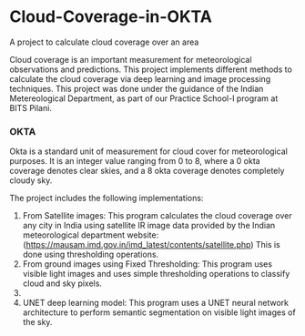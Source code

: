 # Cloud-Coverage-in-OKTA
A project to calculate cloud coverage over an area

Cloud coverage is an important measurement for meteorological observations and predictions. This project implements different methods to calculate the cloud coverage via deep learning and image processing techniques. 
This project was done under the guidance of the Indian Metereological Department, as part of our Practice School-I program at BITS Pilani.

### OKTA
Okta is a standard unit of measurement for cloud cover for meteorological purposes. It is an integer value ranging from 0 to 8, where a 0 okta coverage denotes clear skies, and a 8 okta coverage denotes completely cloudy sky.

The project includes the following implementations:
1. From Satellite images: This program calculates the cloud coverage over any city in India using satellite IR image data provided by the Indian meteorological department website: (https://mausam.imd.gov.in/imd_latest/contents/satellite.php) This is done using thresholding operations.
2. From ground images using Fixed Thresholding: This program uses visible light images and uses simple thresholding operations to classify cloud and sky pixels. 
3. 
4. UNET deep learning model: This program uses a UNET neural network architecture to perform semantic segmentation on visible light images of the sky. 






